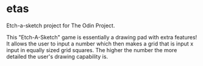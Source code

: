 # etas
Etch-a-sketch project for The Odin Project.

This "Etch-A-Sketch" game is essentially a drawing pad with extra features! It allows the user to input a number which then makes a grid that is input x input in equally sized grid squares. The higher the number the more detailed the user's drawing capability is.